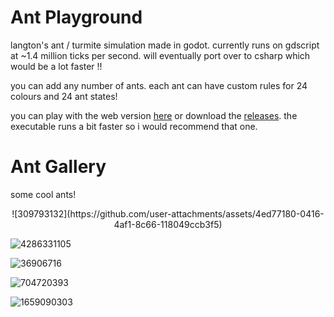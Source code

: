 # Ant Playground
langton's ant / turmite simulation made in godot. currently runs on gdscript at ~1.4 million ticks per second. will eventually port over to csharp which would be a lot faster !!

you can add any number of ants. each ant can have custom rules for 24 colours and 24 ant states!

you can play with the web version [here](https://ant-playground.kziki.xyz/) or download the [releases](https://github.com/kziki/Ant-Playground/releases/). the executable runs a bit faster so i would recommend that one.

# Ant Gallery
some cool ants!
<p align="center">![309793132](https://github.com/user-attachments/assets/4ed77180-0416-4af1-8c66-118049ccb3f5)</p>

![4286331105](https://github.com/user-attachments/assets/7ab2f92a-c72b-437c-a3b1-5780a1a242b6)

![36906716](https://github.com/user-attachments/assets/c454fafc-6a59-4fcf-be14-825d47a154dd)

![704720393](https://github.com/user-attachments/assets/6246732f-3389-4d4c-ba66-c590a7a19d68)

![1659090303](https://github.com/user-attachments/assets/51f5ffdc-4a5c-4e7d-ab05-a6cebf610a94)

